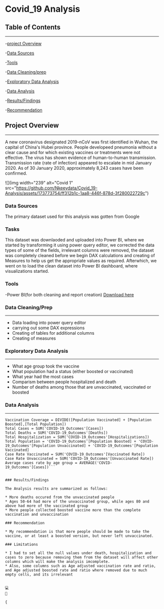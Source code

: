 # Covid_19 Analysis

## Table of Contents
---

-[project Overview](#project-overview)

-[Data Sources](#data-sources)

-[Tools](#tools)

-[Data Cleaning/prep](#data-cleaning/prep)

-[Exploratory Data Analysis](#exploratory-data-analysis)

-[Data Analysis](#data-analysis)

-[Results/Findings](#results/findings)

-[Recommendation](#recommendation)

## Project Overview
---

A new coronavirus designated 2019-nCoV was first identified in Wuhan, the capital of China's Hubei province. People developeed pneumonia without a clear cause and for which existing vaccines or treatments were not effective. The virus has shown evidence of human-to-human transmission. Transmission rate (rate of infection) appeared to escalate in mid January 2020. As of 30 January 2020, approximately 8,243 cases have been confirmed.

![](img width="239" alt="Covid 1" src="https://github.com/Nkeeydata/Covid_19-Analysis/assets/173773754/ff312b1c-1aa8-446f-878d-3f280022729c")


### Data Sources

The primary dataset used for this analysis was gotten from Google

### Tasks

This dataset was downlaoded and uploaded into Power BI, where we started by transforming it using power query editor, we corrected the data types of some of the fields, irrelevant columns were removed, the dataset was completely cleaned before we begin DAX calculations and creating of Measures to help us get the appropriate values as required. 
Afterwhich, we went on to load the clean dataset into Power BI dashboard, where visualizations started.

### Tools
-Power BI(for both cleaning and report creation) [Download here](https://www.microsoft.com/en-us/power-platform/products/power-bi/desktop)

### Data Cleaning/Prep
---

* Data loading into power query editor
* carrying out some DAX expressions
* Creating of tables for additional columns
* Creating of measures

### Exploratory Data Analysis
---

 * What age group took the vaccine
 * What population had a status (either boosted or vaccinated)
 * What year had the most cases
 * Comparism between people hospitalized and death
 * Number of deaths among those that are unvaccinated, vaccinated or boosted


 ### Data Analysis
 ---

 ```PowerBI
Vaccination Coverage = DIVIDE([Population Vaccinated] + [Population Boosted],[Total Population])
Total Cases = SUM('COVID-19_Outcomes'[Cases])
Total Deaths = SUM('COVID-19_Outcomes'[Deaths])
Total Hospitalization = SUM('COVID-19_Outcomes'[Hospitalizations])
Total Population = 'COVID-19_Outcomes'[Population Boosted] + 'COVID-19_Outcomes'[Population Unvaccinated] + 'COVID-19_Outcomes'[Population Vaccinated]
Case Rate Vaccinated = SUM('COVID-19_Outcomes'[Vaccinated Rate])
Case Rate Unvaccinated = SUM('COVID-19_Outcomes'[Unvaccinated Rate])
Average cases rate by age group = AVERAGE('COVID-19_Outcomes'[Cases])```


### Results/Findings

The Analysis results are summarized as follows:

* More deaths occured from the unvaccinated people
* Ages 50-64 had more of the unvaccinated group, while ages 80 and above had more of the vaccinated group
* More people collected boosted vaccine more than the complete vaccination and unvaccination

### Recommendation

* My recommendation is that more people should be made to take the vaccine, or at least a boosted version, but never left unvaccinated.

### Limitations

* I had to set all the null values under death, hospitalization and cases to zero because removing them from the dataset will affect other columns which will make the analysis imcomplete.
* Also, some columns such as Age adjusted vaccination rate and ratio, and Age adjusted boosted rate and ratio where removed due to much empty cells, and its irrelevant


💻
🥇

{
